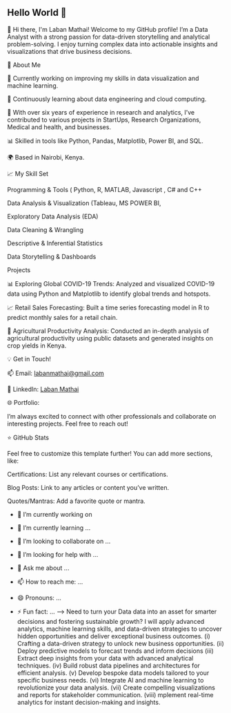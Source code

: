 ## Hello World 👋

👋 Hi there, I'm Laban Mathai!
Welcome to my GitHub profile! I’m a Data Analyst with a strong passion for data-driven storytelling and analytical problem-solving. I enjoy turning complex data into actionable insights and visualizations that drive business decisions.

🚀 About Me

🔭 Currently working on improving my skills in data visualization and machine learning.

🌱 Continuously learning about data engineering and cloud computing.

💼 With over six years of experience in research and analytics, I’ve contributed to various projects in StartUps, Research Organizations, Medical and health, and businesses.

📊 Skilled in tools like Python, Pandas, Matplotlib, Power BI, and SQL.

🌍 Based in Nairobi, Kenya.

📈 My Skill Set

Programming & Tools ( Python, R, MATLAB, Javascript , C# and C++

Data Analysis & Visualization (Tableau, MS POWER BI, 

Exploratory Data Analysis (EDA)

Data Cleaning & Wrangling

Descriptive & Inferential Statistics

Data Storytelling & Dashboards

Projects

📊 Exploring Global COVID-19 Trends: Analyzed and visualized COVID-19 data using Python and Matplotlib to identify global trends and hotspots.

📈 Retail Sales Forecasting: Built a time series forecasting model in R to predict monthly sales for a retail chain.

🌾 Agricultural Productivity Analysis: Conducted an in-depth analysis of agricultural productivity using public datasets and generated insights on crop yields in Kenya.

💡 Get in Touch!

📫 Email: labanmathai@gmail.com

💼 LinkedIn: [Laban Mathai](https://www.linkedin.com/in/laban-mathai-89a6948a/)

🌐 Portfolio: 

I’m always excited to connect with other professionals and collaborate on interesting projects. Feel free to reach out!

⭐ GitHub Stats


Feel free to customize this template further! You can add more sections, like:

Certifications: List any relevant courses or certifications.

Blog Posts: Link to any articles or content you’ve written.

Quotes/Mantras: Add a favorite quote or mantra.

- 🔭 I’m currently working on
  
- 🌱 I’m currently learning ...
- 👯 I’m looking to collaborate on ...
- 🤔 I’m looking for help with ...
- 💬 Ask me about ...
- 📫 How to reach me: ...
- 😄 Pronouns: ...
- ⚡ Fun fact: ...
-->
  Need to turn your Data data into an asset for smarter decisions and fostering sustainable growth?
  I will apply advanced analytics, machine learning skills, and data-driven strategies to uncover hidden opportunities and deliver exceptional business outcomes.
      (i) Crafting a data-driven strategy to unlock new business opportunities.
      (ii) Deploy predictive models to forecast trends and inform decisions
      (iii) Extract deep insights from your data with advanced analytical techniques.
      (iv) Build robust data pipelines and architectures for efficient analysis.
      (v) Develop bespoke data models tailored to your specific business needs.
      (vi) Integrate AI and machine learning to revolutionize your data analysis.
      (vii) Create compelling visualizations and reports for stakeholder communication.
      (viii) mplement real-time analytics for instant decision-making and insights.

<!--
**karanim/karanim** is a ✨ _special_ ✨ repository because its `README.md` (this file) appears on your GitHub profile.

